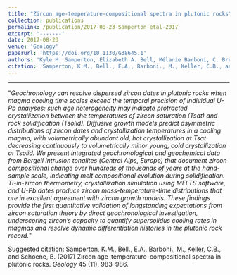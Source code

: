 ```yaml
---
title: "Zircon age-temperature-compositional spectra in plutonic rocks"
collection: publications
permalink: /publication/2017-08-23-Samperton-etal-2017
excerpt: '-------'
date: 2017-08-23
venue: 'Geology'
paperurl: 'https://doi.org/10.1130/G38645.1'
authors: 'Kyle M. Samperton, Elizabeth A. Bell, Mélanie Barboni, C. Brenhin Keller and Blair Schoene'
citation: 'Samperton, K.M., Bell., E.A., Barboni., M., Keller, C.B., and Schoene, B. (2017) Zircon age–temperature–compositional spectra in plutonic rocks. <i>Geology</i> 45 (11), 983–986.'
---
```

-------

"<i>Geochronology can resolve dispersed zircon dates in plutonic rocks when magma cooling time scales exceed the temporal precision of individual U-Pb analyses; such age heterogeneity may indicate protracted crystallization between the temperatures of zircon saturation (Tsat) and rock solidification (Tsolid). Diffusive growth models predict asymmetric distributions of zircon dates and crystallization temperatures in a cooling magma, with volumetrically abundant old, hot crystallization at Tsat decreasing continuously to volumetrically minor young, cold crystallization at Tsolid. We present integrated geochronological and geochemical data from Bergell Intrusion tonalites (Central Alps, Europe) that document zircon compositional change over hundreds of thousands of years at the hand-sample scale, indicating melt compositional evolution during solidification. Ti-in-zircon thermometry, crystallization simulation using MELTS software, and U-Pb dates produce zircon mass-temperature-time distributions that are in excellent agreement with zircon growth models. These findings provide the first quantitative validation of longstanding expectations from zircon saturation theory by direct geochronological investigation, underscoring zircon’s capacity to quantify supersolidus cooling rates in magmas and resolve dynamic differentiation histories in the plutonic rock record.</i>"

Suggested citation: Samperton, K.M., Bell., E.A., Barboni., M., Keller, C.B., and Schoene, B. (2017) Zircon age–temperature–compositional spectra in plutonic rocks. <i>Geology</i> 45 (11), 983–986.